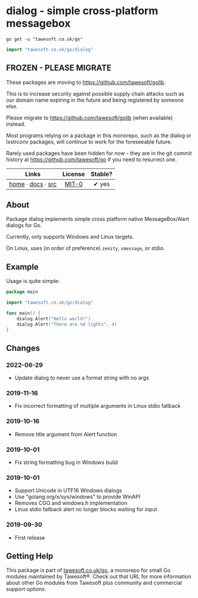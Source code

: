 # dialog - simple cross-platform messagebox

```shell script
go get -u "tawesoft.co.uk/go"
```

```go
import "tawesoft.co.uk/go/dialog"
```




## FROZEN - PLEASE MIGRATE

These packages are moving to https://github.com/tawesoft/golib.

This is to increase security against possible supply chain attacks such as our domain name expiring in the future and being registered by someone else.

Please migrate to https://github.com/tawesoft/golib (when available) instead.

Most programs relying on a package in this monorepo, such as the dialog or lxstrconv packages, will continue to work for the foreseeable future.

Rarely used packages have been hidden for now - they are in the git commit history at https://github.com/tawesoft/go if you need to resurrect one.



|  Links  | License | Stable? |
|:-------:|:-------:|:-------:|
| [home][home_dialog] ∙ [docs][docs_dialog] ∙ [src][src_dialog] | [MIT-0][copy_dialog] | ✔ yes |

[home_dialog]: https://tawesoft.co.uk/go/dialog
[src_dialog]:  https://github.com/tawesoft/go/tree/master/dialog
[docs_dialog]: https://www.tawesoft.co.uk/go/doc/dialog
[copy_dialog]: https://github.com/tawesoft/go/tree/master/dialog/LICENSE.txt

## About

Package dialog implements simple cross platform native MessageBox/Alert
dialogs for Go.

Currently, only supports Windows and Linux targets.

On Linux, uses (in order of preference) `zenity`, `xmessage`, or stdio.


## Example


Usage is quite simple:


```go
package main

import "tawesoft.co.uk/go/dialog"

func main() {
    dialog.Alert("Hello world!")
    dialog.Alert("There are %d lights", 4)
}
```

## Changes

### 2022-06-29

* Update dialog to never use a format string with no args

### 2019-11-16

* Fix incorrect formatting of multiple arguments in Linux stdio fallback

### 2019-10-16

* Remove title argument from Alert function

### 2019-10-01

* Fix string formatting bug in Windows build

### 2019-10-01

* Support Unicode in UTF16 Windows dialogs
* Use "golang.org/x/sys/windows" to provide WinAPI
* Removes CGO and windows.h implementation
* Linux stdio fallback alert no longer blocks waiting for input

### 2019-09-30

* First release


## Getting Help

This package is part of [tawesoft.co.uk/go](https://www.tawesoft.co.uk/go),
a monorepo for small Go modules maintained by Tawesoft®.
Check out that URL for more information about other Go modules from
Tawesoft plus community and commercial support options.